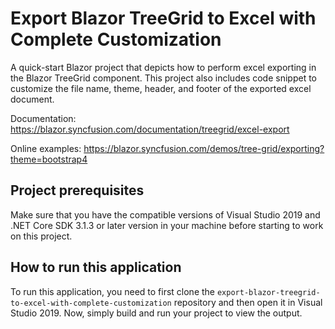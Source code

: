 # Export Blazor TreeGrid to Excel with Complete Customization
A quick-start Blazor project that depicts how to perform excel exporting in the Blazor TreeGrid component. This project also includes code snippet to customize the file name, theme, header, and footer of the exported excel document.

Documentation: https://blazor.syncfusion.com/documentation/treegrid/excel-export

Online examples: https://blazor.syncfusion.com/demos/tree-grid/exporting?theme=bootstrap4

## Project prerequisites
Make sure that you have the compatible versions of Visual Studio 2019 and .NET Core SDK 3.1.3 or later version in your machine before starting to work on this project.

## How to run this application
To run this application, you need to first clone the `export-blazor-treegrid-to-excel-with-complete-customization` repository and then open it in Visual Studio 2019. Now, simply build and run your project to view the output.


